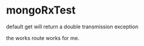 # mongoRxTest

default get will return a double transmission exception 

the works route works for me.


